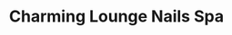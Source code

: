 ---
title: "Charming Lounge Nails Spa"
url: /cockeysville/charming-lounge-nails-spa/
shop: Kosmetik
---